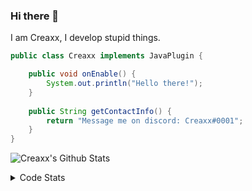### Hi there 👋

I am Creaxx, I develop stupid things. 

```java
public class Creaxx implements JavaPlugin {

    public void onEnable() {
        System.out.println("Hello there!");
    }
    
    public String getContactInfo() {
        return "Message me on discord: Creaxx#0001";
    }
}
```

![Creaxx's Github Stats](https://github-readme-stats.vercel.app/api?username=CreaxxOG&show_icons=true&theme=dark&count_private=true)

<details>
  <summary>Code Stats</summary>

<!--START_SECTION:waka-->
![Code Time](http://img.shields.io/badge/Code%20Time-956%20hrs%2026%20mins-blue)

![Lines of code](https://img.shields.io/badge/From%20Hello%20World%20I%27ve%20Written-170%20lines%20of%20code-blue)

**🐱 My GitHub Data** 

> 🏆 473 Contributions in the Year 2022
 > 
> 📦 9.6 kB Used in GitHub's Storage 
 > 
> 🚫 Not Opted to Hire
 > 
> 📜 3 Public Repositories 
 > 
> 🔑 2 Private Repositories  
 > 
**I'm a Night 🦉** 

```text
🌞 Morning    21 commits     █░░░░░░░░░░░░░░░░░░░░░░░░   4.45% 
🌆 Daytime    207 commits    ███████████░░░░░░░░░░░░░░   43.86% 
🌃 Evening    231 commits    ████████████░░░░░░░░░░░░░   48.94% 
🌙 Night      13 commits     ░░░░░░░░░░░░░░░░░░░░░░░░░   2.75%

```
📅 **I'm Most Productive on Saturday** 

```text
Monday       67 commits     ███░░░░░░░░░░░░░░░░░░░░░░   14.19% 
Tuesday      59 commits     ███░░░░░░░░░░░░░░░░░░░░░░   12.5% 
Wednesday    76 commits     ████░░░░░░░░░░░░░░░░░░░░░   16.1% 
Thursday     44 commits     ██░░░░░░░░░░░░░░░░░░░░░░░   9.32% 
Friday       54 commits     ██░░░░░░░░░░░░░░░░░░░░░░░   11.44% 
Saturday     90 commits     ████░░░░░░░░░░░░░░░░░░░░░   19.07% 
Sunday       82 commits     ████░░░░░░░░░░░░░░░░░░░░░   17.37%

```


📊 **This Week I Spent My Time On** 

```text
💬 Programming Languages: 
Java                     11 hrs 48 mins      ███████████████████████░░   93.51% 
YAML                     19 mins             ░░░░░░░░░░░░░░░░░░░░░░░░░   2.58% 
XML                      14 mins             ░░░░░░░░░░░░░░░░░░░░░░░░░   1.91% 
GitIgnore file           10 mins             ░░░░░░░░░░░░░░░░░░░░░░░░░   1.42% 
Text                     1 min               ░░░░░░░░░░░░░░░░░░░░░░░░░   0.26%

🔥 Editors: 
IntelliJ                 12 hrs 37 mins      █████████████████████████   100.0%

```

**I Mostly Code in Java** 

```text
Java                     7 repos             ████████████████░░░░░░░░░   63.64% 
Kotlin                   3 repos             ██████░░░░░░░░░░░░░░░░░░░   27.27% 
EJS                      1 repo              ██░░░░░░░░░░░░░░░░░░░░░░░   9.09%

```



 Last Updated on 02/11/2022 18:32:52 UTC
<!--END_SECTION:waka-->
</details>
